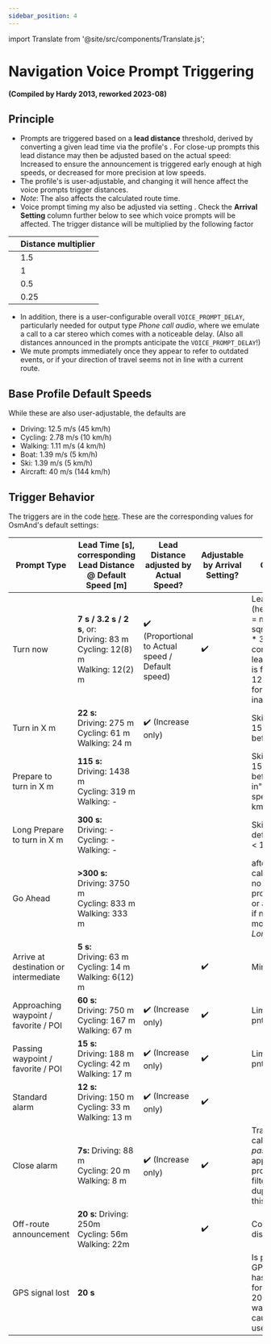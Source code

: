 ```yaml
---
sidebar_position: 4
---
```


import Translate from '@site/src/components/Translate.js';

# Navigation Voice Prompt Triggering

                               
**(Compiled by Hardy 2013, reworked 2023-08)**
## Principle
* Prompts are triggered based on a **lead distance** threshold, derived by converting a given lead time via the profile's **<Translate android="true" ids="default_speed_setting_title" />**. For close-up prompts this lead distance may then be adjusted based on the actual speed: Increased to ensure the announcement is triggered early enough at high speeds, or decreased for more precision at low speeds.
* The profile's **<Translate android="true" ids="default_speed_setting_title" />** is user-adjustable, and changing it will hence affect the voice prompts trigger distances.
* *Note*: The **<Translate android="true" ids="default_speed_setting_title" />** also affects the calculated route time.
* Voice prompt timing my also be adjusted via setting **<Translate android="true" ids="arrival_distance" />**. Check the **Arrival Setting** column further below to see which voice prompts will be affected. The trigger distance will be multiplied by the following factor

**<Translate android="true" ids="arrival_distance" />** | Distance multiplier
--- | --- 
**<Translate android="true" ids="arrival_distance_factor_early" />** | 1.5
**<Translate android="true" ids="arrival_distance_factor_normally" />** | 1
**<Translate android="true" ids="arrival_distance_factor_late" />** | 0.5
**<Translate android="true" ids="arrival_distance_factor_at_last" />** | 0.25
* In addition, there is a user-configurable overall `VOICE_PROMPT_DELAY`, particularly needed for output type _Phone call audio_, where we emulate a call to a car stereo which comes with a noticeable delay. (Also all distances announced in the prompts anticipate the `VOICE_PROMPT_DELAY`!)
* We mute prompts immediately once they appear to refer to outdated events, or if your direction of travel seems not in line with a current route.

## Base Profile Default Speeds
While these are also user-adjustable, the defaults are
* Driving: 12.5 m/s (45 km/h)
* Cycling: 2.78 m/s (10 km/h)
* Walking: 1.11 m/s (4 km/h)
* Boat: 1.39 m/s (5 km/h)
* Ski: 1.39  m/s (5 km/h)
* Aircraft: 40 m/s (144 km/h)

## Trigger Behavior

The triggers are in the code [here](https://github.com/osmandapp/OsmAnd/blob/master/OsmAnd/src/net/osmand/plus/routing/data/AnnounceTimeDistances.java#L65). These are the corresponding values for OsmAnd's default settings:

Prompt Type | Lead Time [s],<br/>corresponding<br/>Lead Distance @ Default Speed [m] | Lead Distance adjusted by Actual Speed? | Adjustable by Arrival Setting? | Comment |
--- | --- | --- | --- | --- |
Turn now | **7 s / 3.2 s / 2 s**, or:<br/>Driving: 83 m<br/>Cycling: 12(8) m<br/>Walking: 12(2) m | :heavy_check_mark: (Proportional to Actual speed / Default speed) | :heavy_check_mark: | Lead time (heuristically) = max(8, sqrt(defSpeed \* 3.6)). The corresponding lead distance is floored at 12 m to allow for position inaccuracy. |
Turn in X m | **22 s:**<br/>Driving: 275 m<br/>Cycling: 61 m<br/>Walking: 24 m | :heavy_check_mark: (Increase only) |  | Skipped if less 15 seconds before turn |
Prepare to turn in X m | **115 s:**<br/>Driving: 1438 m<br/>Cycling: 319 m<br/>Walking: - |  |  | Skipped if less 150 meters before "Turn in"  Skipped if speed < 8 km/h |
Long Prepare to turn in X m | **300 s:**<br/>Driving: -<br/>Cycling: -<br/>Walking: - |  |  | Skipped if default speed < 108 km/h |
Go Ahead | **>300 s:**<br/>Driving: 3750 m<br/>Cycling: 833 m<br/>Walking: 333 m | | | after route calculation if no other prompt is due, or after a turn if next turn is more than *Long Prepare* |
Arrive at destination or intermediate | **5 s:**<br/>Driving: 63 m<br/>Cycling: 14 m<br/>Walking: 6(12) m | |:heavy_check_mark: | Min 12 m |
Approaching waypoint / favorite / POI | **60 s:**<br/>Driving: 750 m<br/>Cycling: 167 m<br/>Walking: 67 m | :heavy_check_mark: (Increase only) | :heavy_check_mark: | Limit to max 1 pnt at a time |
Passing waypoint / favorite / POI | **15 s:**<br/>Driving: 188 m<br/>Cycling: 42 m<br/>Walking: 17 m | :heavy_check_mark: (Increase only) | :heavy_check_mark: | Limit to max 3 pnts at a time |
Standard alarm | **12 s:**<br/>Driving: 150 m<br/>Cycling: 33 m<br/>Walking: 13 m | :heavy_check_mark: (Increase only) | :heavy_check_mark: | 
Close alarm | **7s:** Driving: 88 m<br/>Cycling: 20 m<br/>Walking: 8 m | :heavy_check_mark: (Increase only) | :heavy_check_mark: | Traffic calming uses *pass alarm* for approach prompt and filters duplicate in this radius |
Off-route announcement | **20 s:** Driving: 250m<br/>Cycling: 56m<br/>Walking: 22m | | :heavy_check_mark: | Could be disabled |
GPS signal lost | **20 s** | | | Is played after GPS signal has been lost for continuous 20 s and this was not caused by user action. |
